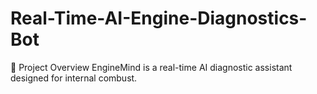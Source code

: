 # Real-Time-AI-Engine-Diagnostics-Bot
🚀 Project Overview EngineMind is a real-time AI diagnostic assistant designed for internal combust.
